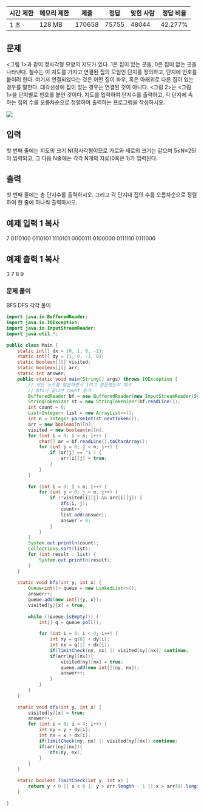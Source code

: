 
|시간 제한|메모리 제한|제출|정답|맞힌 사람|정답 비율|
|---|---|---|---|---|---|
|1 초|128 MB|170658|75755|48044|42.277%|

## 문제

<그림 1>과 같이 정사각형 모양의 지도가 있다. 1은 집이 있는 곳을, 0은 집이 없는 곳을 나타낸다. 철수는 이 지도를 가지고 연결된 집의 모임인 단지를 정의하고, 단지에 번호를 붙이려 한다. 여기서 연결되었다는 것은 어떤 집이 좌우, 혹은 아래위로 다른 집이 있는 경우를 말한다. 대각선상에 집이 있는 경우는 연결된 것이 아니다. <그림 2>는 <그림 1>을 단지별로 번호를 붙인 것이다. 지도를 입력하여 단지수를 출력하고, 각 단지에 속하는 집의 수를 오름차순으로 정렬하여 출력하는 프로그램을 작성하시오.

![](https://www.acmicpc.net/upload/images/ITVH9w1Gf6eCRdThfkegBUSOKd.png)

## 입력

첫 번째 줄에는 지도의 크기 N(정사각형이므로 가로와 세로의 크기는 같으며 5≤N≤25)이 입력되고, 그 다음 N줄에는 각각 N개의 자료(0혹은 1)가 입력된다.

## 출력

첫 번째 줄에는 총 단지수를 출력하시오. 그리고 각 단지내 집의 수를 오름차순으로 정렬하여 한 줄에 하나씩 출력하시오.

## 예제 입력 1 복사

7
0110100
0110101
1110101
0000111
0100000
0111110
0111000

## 예제 출력 1 복사

3
7
8
9

### 문제 풀이

BFS DFS 각각 풀이

```java
import java.io.BufferedReader;  
import java.io.IOException;  
import java.io.InputStreamReader;  
import java.util.*;  
  
public class Main {  
    static int[] dx = {0, 1, 0, -1};  
    static int[] dy = {1, 0, -1, 0};  
    static boolean[][] visited;  
    static boolean[][] arr;  
    static int answer;  
    public static void main(String[] args) throws IOException {  
        // 모든 노드를 방문하면서 1이고 방문했는지 체크  
        // bfs가 끝나면 count 증가  
        BufferedReader bf = new BufferedReader(new InputStreamReader(System.in));  
        StringTokenizer st = new StringTokenizer(bf.readLine());  
        int count = 0;  
        List<Integer> list = new ArrayList<>();  
        int n = Integer.parseInt(st.nextToken());  
        arr = new boolean[n][n];  
        visited = new boolean[n][n];  
        for (int i = 0; i < n; i++) {  
            char[] ar = bf.readLine().toCharArray();  
            for (int j = 0; j < n; j++) {  
                if (ar[j] == '1') {  
                    arr[i][j] = true;  
                }  
            }  
        }  
  
        for (int i = 0; i < n; i++) {  
            for (int j = 0; j < n; j++) {  
                if (!visited[i][j] && arr[i][j]) {  
                    dfs(i, j);  
                    count++;  
                    list.add(answer);  
                    answer = 0;  
                }  
            }  
        }  
        System.out.println(count);  
        Collections.sort(list);  
        for (int result : list) {  
            System.out.println(result);  
        }  
    }  
  
    static void bfs(int y, int x) {  
        Queue<int[]> queue = new LinkedList<>();  
        answer++;  
        queue.add(new int[]{y, x});  
        visited[y][x] = true;  
  
        while (!queue.isEmpty()) {  
            int[] q = queue.poll();  
  
            for (int i = 0; i < 4; i++) {  
                int ny = q[0] + dy[i];  
                int nx = q[1] + dx[i];  
                if(limitCheck(ny, nx) || visited[ny][nx]) continue;  
                if(arr[ny][nx]){  
                    visited[ny][nx] = true;  
                    queue.add(new int[]{ny, nx});  
                    answer++;  
                }  
            }  
        }  
    }  
  
    static void dfs(int y, int x) {  
        visited[y][x] = true;  
        answer++;  
        for (int i = 0; i < 4; i++) {  
            int ny = y + dy[i];  
            int nx = x + dx[i];  
            if(limitCheck(ny, nx) || visited[ny][nx]) continue;  
            if(arr[ny][nx]){  
                dfs(ny, nx);  
            }  
        }  
    }  
  
    static boolean limitCheck(int y, int x) {  
        return y < 0 || x < 0 || y > arr.length - 1 || x > arr[0].length - 1;  
    }  
  
}
```